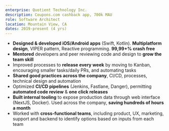 ```yaml
---
enterprise: Quotient Technology Inc.
description: Coupons.com cashback app, 700k MAU
role: Software Architect
location: Mountain View, CA
dates: 2019-present (4 yrs)
---
```


- **Designed & developed iOS/Android apps** (Swift, Kotlin). **Multiplatform design**, VIPER pattern, Reactive programming. **99,99+% crash free**
- **Mentored** developers and peer reviewing code and design to **grow the team skill**
- Improved processes to **release every week** by moving to Kanban, encouraging smaller tasks/daily PRs, and automating tasks
- **Shared good practices across the company**, CI/CD, processes, technical design and automation
- Optimized **CI/CD pipelines** (Jenkins, Fastlane, Danger), permitting **automated code review** & **one click releases**
- **Built internal tooling** to expose production data through web interface (NextJS, Docker). Used across the company, **saving hundreds of hours a month**
- Worked with **cross-functional teams**, including product, UX, marketing, support and backend to identify options based on inputs from each team
